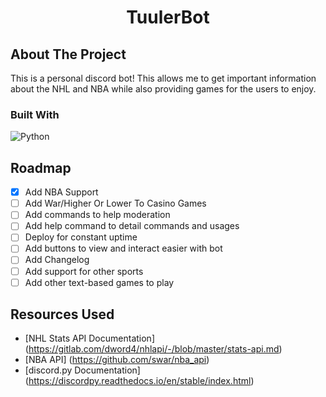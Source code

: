 <div align="center">
  <h1 align="center">TuulerBot</h1>
</div>

## About The Project
This is a personal discord bot! This allows me to get important information about the NHL and NBA while also providing games for the users to enjoy. 

### Built With
![Python](https://img.shields.io/badge/python-3670A0?style=for-the-badge&logo=python&logoColor=ffdd54)

## Roadmap
- [X] Add NBA Support
- [ ] Add War/Higher Or Lower To Casino Games
- [ ] Add commands to help moderation
- [ ] Add help command to detail commands and usages
- [ ] Deploy for constant uptime
- [ ] Add buttons to view and interact easier with bot
- [ ] Add Changelog
- [ ] Add support for other sports
- [ ] Add other text-based games to play

## Resources Used
* [NHL Stats API Documentation] (https://gitlab.com/dword4/nhlapi/-/blob/master/stats-api.md)
* [NBA API] (https://github.com/swar/nba_api)
* [discord.py Documentation] (https://discordpy.readthedocs.io/en/stable/index.html)
